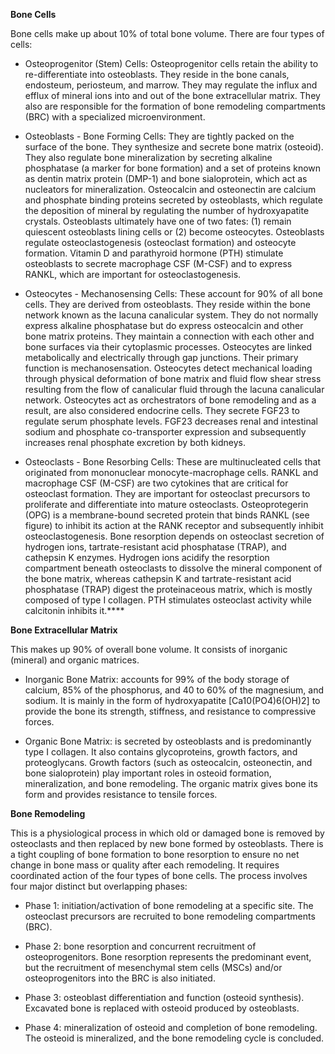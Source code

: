 **Bone Cells**

Bone cells make up about 10% of total bone volume. There are four types of cells:

- Osteoprogenitor (Stem) Cells: Osteoprogenitor cells retain the ability to re-differentiate into osteoblasts. They reside in the bone canals, endosteum, periosteum, and marrow. They may regulate the influx and efflux of mineral ions into and out of the bone extracellular matrix. They also are responsible for the formation of bone remodeling compartments (BRC) with a specialized microenvironment.

- Osteoblasts - Bone Forming Cells: They are tightly packed on the surface of the bone. They synthesize and secrete bone matrix (osteoid). They also regulate bone mineralization by secreting alkaline phosphatase (a marker for bone formation) and a set of proteins known as dentin matrix protein (DMP-1) and bone sialoprotein, which act as nucleators for mineralization. Osteocalcin and osteonectin are calcium and phosphate binding proteins secreted by osteoblasts, which regulate the deposition of mineral by regulating the number of hydroxyapatite crystals. Osteoblasts ultimately have one of two fates: (1) remain quiescent osteoblasts lining cells or (2) become osteocytes. Osteoblasts regulate osteoclastogenesis (osteoclast formation) and osteocyte formation. Vitamin D and parathyroid hormone (PTH) stimulate osteoblasts to secrete macrophage CSF (M-CSF) and to express RANKL, which are important for osteoclastogenesis.

- Osteocytes - Mechanosensing Cells: These account for 90% of all bone cells. They are derived from osteoblasts. They reside within the bone network known as the lacuna canalicular system. They do not normally express alkaline phosphatase but do express osteocalcin and other bone matrix proteins. They maintain a connection with each other and bone surfaces via their cytoplasmic processes. Osteocytes are linked metabolically and electrically through gap junctions. Their primary function is mechanosensation. Osteocytes detect mechanical loading through physical deformation of bone matrix and fluid flow shear stress resulting from the flow of canalicular fluid through the lacuna canalicular network. Osteocytes act as orchestrators of bone remodeling and as a result, are also considered endocrine cells. They secrete FGF23 to regulate serum phosphate levels. FGF23 decreases renal and intestinal sodium and phosphate co-transporter expression and subsequently increases renal phosphate excretion by both kidneys.

- Osteoclasts - Bone Resorbing Cells: These are multinucleated cells that originated from mononuclear monocyte-macrophage cells. RANKL and macrophage CSF (M-CSF) are two cytokines that are critical for osteoclast formation. They are important for osteoclast precursors to proliferate and differentiate into mature osteoclasts. Osteoprotegerin (OPG) is a membrane-bound secreted protein that binds RANKL (see figure) to inhibit its action at the RANK receptor and subsequently inhibit osteoclastogenesis. Bone resorption depends on osteoclast secretion of hydrogen ions, tartrate-resistant acid phosphatase (TRAP), and cathepsin K enzymes. Hydrogen ions acidify the resorption compartment beneath osteoclasts to dissolve the mineral component of the bone matrix, whereas cathepsin K and tartrate-resistant acid phosphatase (TRAP) digest the proteinaceous matrix, which is mostly composed of type I collagen. PTH stimulates osteoclast activity while calcitonin inhibits it.****

**Bone Extracellular Matrix**

This makes up 90% of overall bone volume. It consists of inorganic (mineral) and organic matrices.

- Inorganic Bone Matrix: accounts for 99% of the body storage of calcium, 85% of the phosphorus, and 40 to 60% of the magnesium, and sodium. It is mainly in the form of hydroxyapatite [Ca10(PO4)6(OH)2] to provide the bone its strength, stiffness, and resistance to compressive forces.

- Organic Bone Matrix: is secreted by osteoblasts and is predominantly type I collagen. It also contains glycoproteins, growth factors, and proteoglycans. Growth factors (such as osteocalcin, osteonectin, and bone sialoprotein) play important roles in osteoid formation, mineralization, and bone remodeling. The organic matrix gives bone its form and provides resistance to tensile forces.

**Bone Remodeling**

This is a physiological process in which old or damaged bone is removed by osteoclasts and then replaced by new bone formed by osteoblasts. There is a tight coupling of bone formation to bone resorption to ensure no net change in bone mass or quality after each remodeling. It requires coordinated action of the four types of bone cells. The process involves four major distinct but overlapping phases:

- Phase 1: initiation/activation of bone remodeling at a specific site. The osteoclast precursors are recruited to bone remodeling compartments (BRC).

- Phase 2: bone resorption and concurrent recruitment of osteoprogenitors. Bone resorption represents the predominant event, but the recruitment of mesenchymal stem cells (MSCs) and/or osteoprogenitors into the BRC is also initiated.

- Phase 3: osteoblast differentiation and function (osteoid synthesis). Excavated bone is replaced with osteoid produced by osteoblasts.

- Phase 4: mineralization of osteoid and completion of bone remodeling. The osteoid is mineralized, and the bone remodeling cycle is concluded.